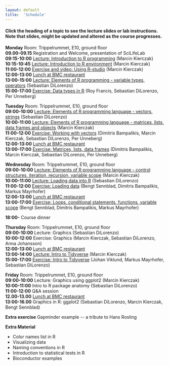 ```yaml
---
layout: default
title:  'Schedule'
---
```


#### Click the heading of a topic to see the lecture slides or lab instructions. Note that slides, might be updated and altered as the course progresses.

**Monday**
Room: Trippelrummet, E10, ground floor  
**09.00-09.15** Registration and Welcome, presentation of SciLifeLab  
**09:15-10:00** [Lecture: Introduction to R programming](Lectures/Lecture_1_-_Introduction.html) (Marcin Kierczak)   
**10:15-10:45** [Lecture: Introduction to R environment](Lectures/Lecture_2_-_REnvironment.pdf) (Marcin Kierczak)   
**11:00-12:00** [Exercise and video: Using R-studio](https://www.dropbox.com/s/3sy4ou2o8jh5syf/RCourseVideo.mov?dl=0) (Marcin Kierczak)   
**12:00-13:00** [Lunch at BMC restaurant](http://www.hors.se/veckans-meny/?week_for=2018-11-14&rest=175&l=e)  
**13:00-15:00** [Lecture: Elements of R programming - variable types, operators](Lectures/Lecture_3_-_Elements1.pdf) (Sebastian DiLorenzo)   
**15:00-17:00** [Exercise: Data types in R](Exercises/DataTypes.md) (Roy Francis, Sebastian DiLorenzo, Per Unneberg)   

**Tuesday**
Room: Trippelrummet, E10, ground floor  
**09:00-10:00** [Lecture: Elements of R programming language - vectors, strings](Lectures/Lecture_4_-_Elements2.pdf) (Sebastian DiLorenzo)   
**10:00-11:00** [Lecture: Elements of R programming language - matrices, lists, data frames and objects](Lectures/Lecture_5_-_Elements3.pdf) (Marcin Kierczak)    
**11:00-12:00** [Exercise: Working with vectors](Exercises/Vectors.md) (Dimitris Bampalikis, Marcin Kierczak, Sebastian DiLorenzo, Per Unneberg)    
**12:00-13:00** [Lunch at BMC restaurant](http://www.hors.se/veckans-meny/?week_for=2018-11-14&rest=175&l=e)    
**13:00-17:00** [Exercise: Matrices, lists, data frames](Exercises/Dataframes.md) (Dimitris Bampalikis, Marcin Kierczak, Sebastian DiLorenzo, Per Unneberg)    

**Wednesday**
Room: Trippelrummet, E10, ground floor  
**09:00-10:00** [Lecture: Elements of R programming language - control structures, iteration, recursion, variable scope](Lectures/Lecture_6_-_Elements4.pdf) (Marcin Kierczak)    
**10:00-11:00** [Lecture: Loading data into R](Lectures/Lecture_7_-_Loading_data.pdf) (Sebastian DiLorenzo)   
**11:00-12:00** [Exercise: Loading data](Exercises/LoadData.md) (Bengt Sennblad, Dimitris Bampalikis, Markus Mayrhofer)   
**12:00-13:00** [Lunch at BMC restaurant](http://www.hors.se/veckans-meny/?week_for=2018-11-14&rest=175&l=e)    
**13:00-17:00** [Exercise: Loops, conditional statements, functions, variable scope](Exercises/Loops.md) (Bengt Sennblad, Dimitris Bampalikis, Markus Mayrhofer)   

**18:00-** Course dinner

**Thursday**
Room: Trippelrummet, E10, ground floor  
**09:00-10:00** Lecture: Graphics (Sebastian DiLorenzo)  
**10:00-12:00** Exercise: Graphics (Marcin Kierczak, Sebastian DiLorenzo, Anna Johansson)    
**12:00-13:00** [Lunch at BMC restaurant](http://www.hors.se/veckans-meny/?week_for=2018-11-14&rest=175&l=e)   
**13:00-14:00** [Lecture: Intro to Tidyverse](Lectures/Lecture_tidyverse/tidyverse_presentation.html) (Marcin Kierczak)   
**15:00-17:00** [Exercise: Intro to Tidyverse](Exercises/Lab_tidyverse/lab.html) (Johan Viklund, Markus Mayrhofer, Sebastian DiLorenzo)   

**Friday**
Room: Trippelrummet, E10, ground floor  
**09:00-10:00** Lecture: Graphics using ggplot2 (Marcin Kierczak)     
**10:00-11:00** Intro to R package anatomy (Sebastian DiLorenzo)    
**11:00-12:00** Q&A session   
**12.00-13.00** [Lunch at BMC restaurant](http://www.hors.se/veckans-meny/?week_for=2018-11-14&rest=175&l=e)   
**13:00-16.00** Graphics in R: ggplot2 (Sebastian DiLorenzo, Marcin Kierczak, Bengt Sennblad)   

**Extra exercise** Gapminder example -- a tribute to Hans Rosling

**Extra Material**
- Color names list in R
- Visualizing data
- Naming conventions in R
- Introduction to statistical tests in R
- Bioconductor examples
